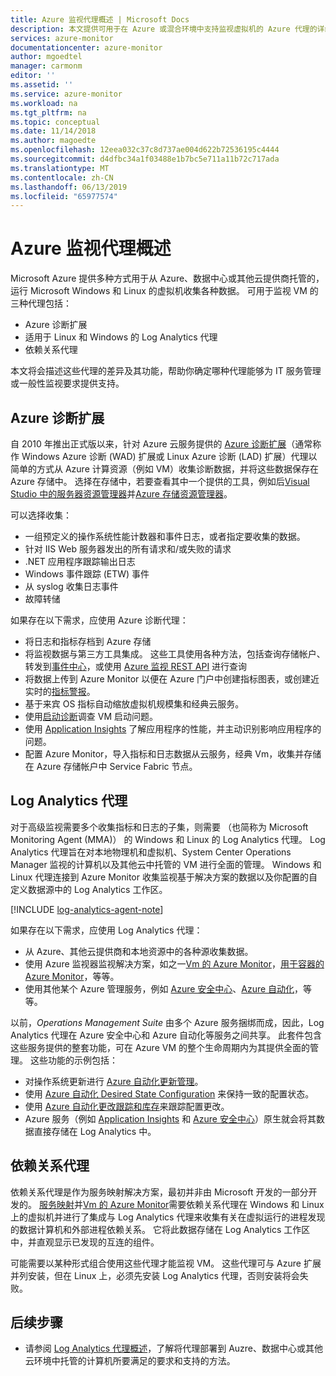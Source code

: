 ```yaml
---
title: Azure 监视代理概述 | Microsoft Docs
description: 本文提供可用于在 Azure 或混合环境中支持监视虚拟机的 Azure 代理的详细概述。
services: azure-monitor
documentationcenter: azure-monitor
author: mgoedtel
manager: carmonm
editor: ''
ms.assetid: ''
ms.service: azure-monitor
ms.workload: na
ms.tgt_pltfrm: na
ms.topic: conceptual
ms.date: 11/14/2018
ms.author: magoedte
ms.openlocfilehash: 12eea032c37c8d737ae004d622b72536195c4444
ms.sourcegitcommit: d4dfbc34a1f03488e1b7bc5e711a11b72c717ada
ms.translationtype: MT
ms.contentlocale: zh-CN
ms.lasthandoff: 06/13/2019
ms.locfileid: "65977574"
---
```

# <a name="overview-of-the-azure-monitoring-agents"></a>Azure 监视代理概述 
Microsoft Azure 提供多种方式用于从 Azure、数据中心或其他云提供商托管的，运行 Microsoft Windows 和 Linux 的虚拟机收集各种数据。 可用于监视 VM 的三种代理包括：

* Azure 诊断扩展
* 适用于 Linux 和 Windows 的 Log Analytics 代理
* 依赖关系代理

本文将会描述这些代理的差异及其功能，帮助你确定哪种代理能够为 IT 服务管理或一般性监视要求提供支持。  

## <a name="azure-diagnostic-extension"></a>Azure 诊断扩展
自 2010 年推出正式版以来，针对 Azure 云服务提供的 [Azure 诊断扩展](../../azure-monitor/platform/diagnostics-extension-overview.md)（通常称作 Windows Azure 诊断 (WAD) 扩展或 Linux Azure 诊断 (LAD) 扩展）代理以简单的方式从 Azure 计算资源（例如 VM）收集诊断数据，并将这些数据保存在 Azure 存储中。 选择在存储中，若要查看其中一个提供的工具，例如后[Visual Studio 中的服务器资源管理器](/visualstudio/azure/vs-azure-tools-storage-resources-server-explorer-browse-manage)并[Azure 存储资源管理器](../../vs-azure-tools-storage-manage-with-storage-explorer.md)。

可以选择收集：

* 一组预定义的操作系统性能计数器和事件日志，或者指定要收集的数据。 
* 针对 IIS Web 服务器发出的所有请求和/或失败的请求
* .NET 应用程序跟踪输出日志
* Windows 事件跟踪 (ETW) 事件 
* 从 syslog 收集日志事件  
* 故障转储 

如果存在以下需求，应使用 Azure 诊断代理：

* 将日志和指标存档到 Azure 存储
* 将监视数据与第三方工具集成。 这些工具使用各种方法，包括查询存储帐户、转发到[事件中心](../../event-hubs/event-hubs-about.md)，或使用 [Azure 监视 REST API](../../azure-monitor/platform/rest-api-walkthrough.md) 进行查询
* 将数据上传到 Azure Monitor 以便在 Azure 门户中创建指标图表，或创建近实时的[指标警报](../../azure-monitor/platform/alerts-metric-overview.md)。 
* 基于来宾 OS 指标自动缩放虚拟机规模集和经典云服务。
* 使用[启动诊断](../../virtual-machines/troubleshooting/boot-diagnostics.md)调查 VM 启动问题。
* 使用 [Application Insights](../../azure-monitor/overview.md) 了解应用程序的性能，并主动识别影响应用程序的问题。
* 配置 Azure Monitor，导入指标和日志数据从云服务，经典 Vm，收集并存储在 Azure 存储帐户中 Service Fabric 节点。

## <a name="log-analytics-agent"></a>Log Analytics 代理
对于高级监视需要多个收集指标和日志的子集，则需要 （也简称为 Microsoft Monitoring Agent (MMA)） 的 Windows 和 Linux 的 Log Analytics 代理。 Log Analytics 代理旨在对本地物理机和虚拟机、System Center Operations Manager 监视的计算机以及其他云中托管的 VM 进行全面的管理。 Windows 和 Linux 代理连接到 Azure Monitor 收集监视基于解决方案的数据以及你配置的自定义数据源中的 Log Analytics 工作区。

[!INCLUDE [log-analytics-agent-note](../../../includes/log-analytics-agent-note.md)]

如果存在以下需求，应使用 Log Analytics 代理：

* 从 Azure、其他云提供商和本地资源中的各种源收集数据。 
* 使用 Azure 监视器监视解决方案，如之一[Vm 的 Azure Monitor](../insights/vminsights-overview.md)，[用于容器的 Azure Monitor](../insights/container-insights-overview.md)，等等。  
* 使用其他某个 Azure 管理服务，例如 [Azure 安全中心](../../security-center/security-center-intro.md)、[Azure 自动化](../../automation/automation-intro.md)，等等。

以前，*Operations Management Suite* 由多个 Azure 服务捆绑而成，因此，Log Analytics 代理在 Azure 安全中心和 Azure 自动化等服务之间共享。  此套件包含这些服务提供的整套功能，可在 Azure VM 的整个生命周期内为其提供全面的管理。  这些功能的示例包括：

* 对操作系统更新进行 [Azure 自动化更新管理](../../automation/automation-update-management.md)。
* 使用 [Azure 自动化 Desired State Configuration](../../automation/automation-dsc-overview.md) 来保持一致的配置状态。
* 使用 [Azure 自动化更改跟踪和库存](../../automation/change-tracking.md)来跟踪配置更改。
* Azure 服务（例如 [Application Insights](https://docs.microsoft.com/azure/application-insights/) 和 [Azure 安全中心](https://docs.microsoft.com/azure/security-center/)）原生就会将其数据直接存储在 Log Analytics 中。  

## <a name="dependency-agent"></a>依赖关系代理
依赖关系代理是作为服务映射解决方案，最初并非由 Microsoft 开发的一部分开发的。 [服务映射](../insights/service-map.md)并[Vm 的 Azure Monitor](../insights/vminsights-overview.md)需要依赖关系代理在 Windows 和 Linux 上的虚拟机并进行了集成与 Log Analytics 代理来收集有关在虚拟运行的进程发现的数据计算机和外部进程依赖关系。 它将此数据存储在 Log Analytics 工作区中，并直观显示已发现的互连的组件。

可能需要以某种形式组合使用这些代理才能监视 VM。 这些代理可与 Azure 扩展并列安装，但在 Linux 上，必须先安装 Log Analytics 代理，否则安装将会失败。  

## <a name="next-steps"></a>后续步骤

- 请参阅 [Log Analytics 代理概述](../../azure-monitor/platform/log-analytics-agent.md)，了解将代理部署到 Auzre、数据中心或其他云环境中托管的计算机所要满足的要求和支持的方法。

